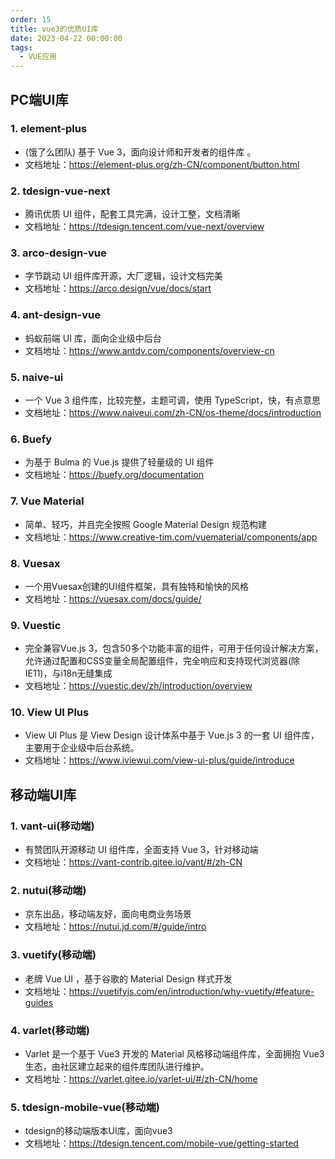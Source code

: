 ```yaml
---
order: 15
title: vue3的优质UI库
date: 2023-04-22 00:00:00
tags: 
  - VUE应用
---
```


## PC端UI库

### 1. element-plus

- (饿了么团队) 基于 Vue 3，面向设计师和开发者的组件库 。
- 文档地址：<https://element-plus.org/zh-CN/component/button.html>

### 2. tdesign-vue-next

- 腾讯优质 UI 组件，配套工具完满，设计工整，文档清晰
- 文档地址：<https://tdesign.tencent.com/vue-next/overview>

### 3. arco-design-vue

- 字节跳动 UI 组件库开源，大厂逻辑，设计文档完美
- 文档地址：<https://arco.design/vue/docs/start>

### 4. ant-design-vue

- 蚂蚁前端 UI 库，面向企业级中后台
- 文档地址：<https://www.antdv.com/components/overview-cn>

### 5. naive-ui

- 一个 Vue 3 组件库，比较完整，主题可调，使用 TypeScript，快，有点意思
- 文档地址：<https://www.naiveui.com/zh-CN/os-theme/docs/introduction>

### 6. Buefy

- 为基于 Bulma 的 Vue.js 提供了轻量级的 UI 组件
- 文档地址：<https://buefy.org/documentation>

### 7. Vue Material

- 简单、轻巧，并且完全按照 Google Material Design 规范构建
- 文档地址：<https://www.creative-tim.com/vuematerial/components/app>

### 8. Vuesax

- 一个用Vuesax创建的UI组件框架，具有独特和愉快的风格
- 文档地址：<https://vuesax.com/docs/guide/>

### 9. Vuestic

- 完全兼容Vue.js 3，包含50多个功能丰富的组件，可用于任何设计解决方案，允许通过配置和CSS变量全局配置组件，完全响应和支持现代浏览器(除IE11)，与i18n无缝集成
- 文档地址：<https://vuestic.dev/zh/introduction/overview>

### 10. View UI Plus

- View UI Plus 是 View Design 设计体系中基于 Vue.js 3 的一套 UI 组件库，主要用于企业级中后台系统。
- 文档地址：<https://www.iviewui.com/view-ui-plus/guide/introduce>

## 移动端UI库

### 1. vant-ui(移动端)

- 有赞团队开源移动 UI 组件库，全面支持 Vue 3，针对移动端
- 文档地址：<https://vant-contrib.gitee.io/vant/#/zh-CN>

### 2. nutui(移动端)

- 京东出品，移动端友好，面向电商业务场景
- 文档地址：<https://nutui.jd.com/#/guide/intro>

### 3. vuetify(移动端)

- 老牌 Vue UI ，基于谷歌的 Material Design 样式开发
- 文档地址：<https://vuetifyjs.com/en/introduction/why-vuetify/#feature-guides>

### 4. varlet(移动端)

- Varlet 是一个基于 Vue3 开发的 Material 风格移动端组件库，全面拥抱 Vue3 生态，由社区建立起来的组件库团队进行维护。
- 文档地址：<https://varlet.gitee.io/varlet-ui/#/zh-CN/home>

### 5. tdesign-mobile-vue(移动端)

- tdesign的移动端版本UI库，面向vue3
- 文档地址：<https://tdesign.tencent.com/mobile-vue/getting-started>
